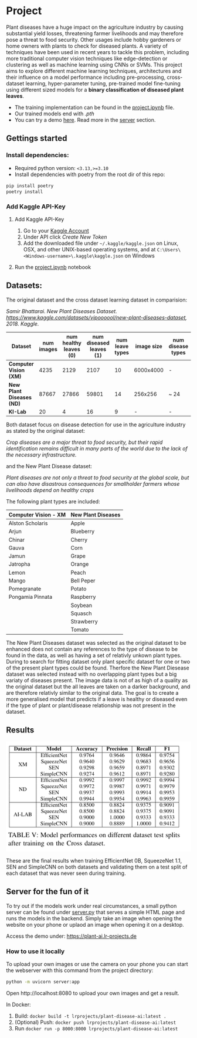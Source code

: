 # Project

Plant diseases have a huge impact on the agriculture industry by causing substantial yield losses, threatening farmer livelihoods and may therefore pose a threat to food security. Other usages include hobby gardeners or home owners with plants to check for diseased plants. A variety of techniques have been used in recent years to tackle this problem, including more traditional computer vision techniques like edge-detection or clustering as well as machine learning using CNNs or SVMs. This project aims to explore different machine learning techniques, architectures and their influence on a model performance including pre-processing, cross-dataset learning, hyper-parameter tuning, pre-trained model fine-tuning using different sized models for a **binary classification of diseased plant leaves**.


* The training implementation can be found in the [project.ipynb](./project.ipynb) file.
* Our trained models end with *.pth*
* You can try a demo [here](https://plant-ai.lr-projects.de/). Read more in the [server](#server-for-the-fun-of-it) section.


## Gettings started

### Install dependencies:

* Required python version: `<3.13,>=3.10`
* Install dependencies with poetry from the root dir of this repo:
```
pip install poetry
poetry install
```


### Add Kaggle API-Key

1. Add Kaggle API-Key
    1. Go to your [Kaggle Account](https://www.kaggle.com/settings)
    2. Under API click *Create New Token*
    3. Add the downloaded file under `~/.kaggle/kaggle.json` on Linux, OSX, and other UNIX-based operating systems, and at `C:\Users\<Windows-username>\.kaggle\kaggle.json` on Windows

2. Run the [project.ipynb](./project.ipynb) notebook

## Datasets:

The original dataset and the cross dataset learning dataset in comparision:


<cite>Samir Bhattarai. New Plant Diseases Dataset. https://www.kaggle.com/datasets/vipoooool/new-plant-diseases-dataset, 2018. Kaggle.</cite>

|Dataset                  | num images | num healthy leaves (0) | num diseased leaves (1) | num leave types | image size | num disease types|
|-------------------------|------------|------------------------|-------------------------|-----------------|------------|------------------|
| **Computer Vision (XM)**| 4235       | 2129                   | 2107                    | 10              | 6000x4000  | -                |
| **New Plant Diseases (ND)**  | 87667      | 27866                  | 59801                   | 14              | 256x256    | ~ 24             |
| **KI-Lab**  | 20      | 4                  | 16                   | 9              | -    | -             |

Both dataset focus on disease detection for use in the agriculture industry as stated by the original dataset:

<cite>Crop diseases are a major threat to food security, but their rapid identification remains difficult in many parts of the world due to the lack of the necessary infrastructure. </cite>

and the New Plant Disease dataset:

<cite>Plant diseases are not only a threat to food security at the global scale, but can also have disastrous consequences for smallholder farmers whose livelihoods depend on healthy crops</cite>

The following plant types are included:

| **Computer Vision - XM** | **New Plant Diseases** |
|--------------------------|------------------------|
| Alston Scholaris                         | Apple
| Arjun | Blueberry
| Chinar | Cherry
| Gauva | Corn
| Jamun | Grape
| Jatropha | Orange
| Lemon | Peach
| Mango | Bell Peper
| Pomegranate | Potato
| Pongamia Pinnata | Raspberry
|  | Soybean
|  | Squasch
|  | Strawberry
|  | Tomato

The New Plant Diseases dataset was selected as the original dataset to be enhanced does not contain any references to the type of disease to be found in the data, as well as having a set of relativly unkown plant types. During to search for fitting dataset only plant specific dataset for one or two of the present plant types could be found. Therfore the New Plant Diesease dataset was selected instead with no overlapping plant types but a big variaty of diseases present. The image data is not of as high of a quality as the original dataset but the all leaves are taken on a darker background, and are therefore relativly similar to the original data. The goal is to create a more generalised model that predicts if a leave is healthy or diseased even if the type of plant or plant/disease relationship was not present in the dataset.


## Results


![val_acc_xm](figures/performance.png)

These are the final results when training EfficientNet 0B, SqueezeNet 1.1, SEN and SimpleCNN on both datasets and validating them on a test split of each dataset that was never seen during training.

## Server for the fun of it

To try out if the models work under real circumstances, a small python server can be found under [server.py](./server.py) that serves a simple HTML page and runs the models in the backend. Simply take an image when opening the website on your phone or uplaod an image when opening it on a desktop.

Access the demo under: https://plant-ai.lr-projects.de

### How to use it locally

To upload your own images or use the camera on your phone you can start the webserver with this command from the project directory:

```bash
python -m uvicorn server:app
```

 Open http://localhost:8080 to upload your own images and get a result.

In Docker:

1. Build: ```docker build -t lrprojects/plant-disease-ai:latest .```
2. (Optional) Push: ```docker push lrprojects/plant-disease-ai:latest```
3. Run ```docker run -p 8000:8000 lrprojects/plant-disease-ai:latest```



